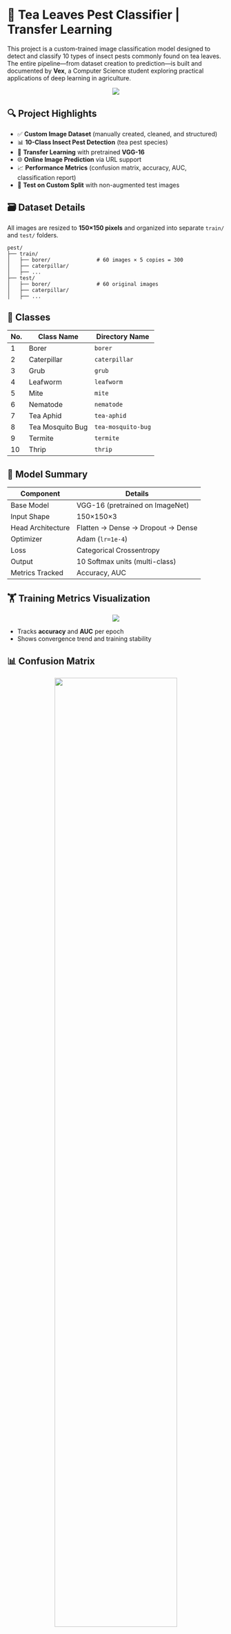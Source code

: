 # 🐛 Tea Leaves Pest Classifier | Transfer Learning

This project is a custom-trained image classification model designed to detect and classify 10 types of insect pests commonly found on tea leaves. The entire pipeline—from dataset creation to prediction—is built and documented by **Vex**, a Computer Science student exploring practical applications of deep learning in agriculture.

<div align="center">
  <img src="./assets/Visual_Sample_of_Each_Class.png"/>
</div>


## 🔍 Project Highlights

- ✅ **Custom Image Dataset** (manually created, cleaned, and structured)
- 📊 **10-Class Insect Pest Detection** (tea pest species)
- 🔁 **Transfer Learning** with pretrained **VGG-16**
- 🌐 **Online Image Prediction** via URL support
- 📈 **Performance Metrics** (confusion matrix, accuracy, AUC, classification report)
- 🧪 **Test on Custom Split** with non-augmented test images


## 🗃️ Dataset Details

All images are resized to **150×150 pixels** and organized into separate `train/` and `test/` folders.

```
pest/
├── train/
│   ├── borer/               # 60 images × 5 copies = 300
│   ├── caterpillar/
│   ├── ...
├── test/
│   ├── borer/               # 60 original images
│   ├── caterpillar/
│   ├── ...

````

## 🐞 Classes

| No. | Class Name       | Directory Name     |
| --- | ---------------- | ------------------ |
| 1   | Borer            | `borer`            |
| 2   | Caterpillar      | `caterpillar`      |
| 3   | Grub             | `grub`             |
| 4   | Leafworm         | `leafworm`         |
| 5   | Mite             | `mite`             |
| 6   | Nematode         | `nematode`         |
| 7   | Tea Aphid        | `tea-aphid`        |
| 8   | Tea Mosquito Bug | `tea-mosquito-bug` |
| 9   | Termite          | `termite`          |
| 10  | Thrip            | `thrip`            |

## 🧠 Model Summary

| Component         | Details                           |
| ----------------- | --------------------------------- |
| Base Model        | VGG-16 (pretrained on ImageNet)   |
| Input Shape       | 150×150×3                         |
| Head Architecture | Flatten → Dense → Dropout → Dense |
| Optimizer         | Adam (`lr=1e-4`)                  |
| Loss              | Categorical Crossentropy          |
| Output            | 10 Softmax units (multi-class)    |
| Metrics Tracked   | Accuracy, AUC                     |

## 🏋️ Training Metrics Visualization

<div align="center">
  <img src="./assets/training_accuracy_auc.png"/>
</div>

* Tracks **accuracy** and **AUC** per epoch
* Shows convergence trend and training stability

## 📊 Confusion Matrix

<div align="center">
  <img src="./assets/confusion_matrix.png" width="75%"/>
</div>

* Clear breakdown of model predictions
* Helps identify class-level confusion or imbalance

## 📋 Classification Report

```
Classification Report:
                   precision    recall  f1-score   support

        nematode       1.00      1.00      1.00        79
tea-mosquito-bug       1.00      1.00      1.00        78
     caterpillar       1.00      1.00      1.00        78
        leafworm       1.00      1.00      1.00        73
            grub       1.00      1.00      1.00        75
           borer       1.00      1.00      1.00        65
            mite       1.00      1.00      1.00        78
           thrip       1.00      1.00      1.00        54
       tea-aphid       1.00      1.00      1.00        65
         termite       1.00      1.00      1.00        75

        accuracy                           1.00       720
       macro avg       1.00      1.00      1.00       720
    weighted avg       1.00      1.00      1.00       720
```

* Includes **precision**, **recall**, and **F1-score**
* Offers class-wise insights into performance

## 🎯 ROC Curve (One-vs-Rest)

<div align="center">
  <img src="./assets/roc_curve.png" width="75%"/>
</div>

* Multi-class ROC curves (One-vs-Rest strategy)
* Evaluates discriminative power of each class boundary

## 🎲 Random Prediction `predict_random()`

This function selects a **random image** from the test set, makes a prediction, and visualizes the result with a **probability bar chart**.

```python
predict_random()
```

* Displays: predicted class, confidence scores, image preview

### 📸 Output Preview
<img src="./assets/demo_random_prediction.png"/>

## 📂 Predict from Test Directory `predict(...)`

You can directly predict any image from the dataset using a path:

```python
predict("/kaggle/input/tea-leaves-pest-dataset/TeaLeavesPest-Dataset/pest/test/grub/grub_07.jpg")
```

* Accepts any image path
* Outputs class prediction + confidence visualization

### 📸 Output Preview
<img src="./assets/demo_direct_path_prediction.png"/>

## 🖼️ Visual Prediction Grid (12 Random Test Images)

This section demonstrates how the trained model performs on 12 randomly selected images from the **test** directory. Each image is shown alongside its **predicted** and **true** class. If the prediction is correct, the label is shown in **green**; otherwise, in **red**.

✅ **Correct Prediction**
❌ **Incorrect Prediction**

```python
# Automatically samples 12 test images and compares predictions
# Displays each image with predicted and true label

# (See full implementation inside the notebook)
```

### 📸 Output Preview

<p align="center">
  <img src="./assets/demo_prediction_grid.png" alt="Visual Prediction Grid"/>
</p>



## 🌐 Predict from Online Image

You can predict using **any internet image URL**:

```python
url = "https://www.holderspestsolutions.com/wp-content/uploads/2015/11/termites.jpg"
predict_from_url(url, model, class_names)
```

**Result**:

* Top prediction
* Full probability graph (bar chart)
* Image preview

### 📸 Output Preview

<img src="./assets/url_img_prediction_demo.png"/>

## 📚 How to Use

This repo is designed to be run **directly in Kaggle or Colab**.

### ▶️ Steps

1. Open `tea-leaves-pest-classifier-transfer-learning.ipynb` in [Kaggle](https://www.kaggle.com/) or [Google Colab](https://colab.research.google.com/).
2. Make sure the `pest/` dataset folder is available via Kaggle dataset or uploaded to Colab.
3. Run the notebook cells in order.
4. Optionally, use the final prediction cell to test any web image.


## 📜 License

This project is licensed under **Apache 2.0 License**.
You’re welcome to reuse the notebook, dataset, and model structure with credit.

## 🤝 Acknowledgments

* TensorFlow/Keras for VGG-16
* Matplotlib & scikit-learn for visualization
* PIL & Requests for web image processing

---

*Author: [Birendra Nath Nandi](https://www.linkedin.com/in/birendra-nath-nandi/)*  
*Date: July 2025*  
*License: Apache 2.0*